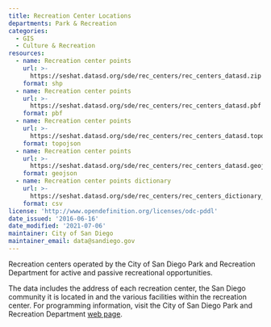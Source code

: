 ```yaml
---
title: Recreation Center Locations
departments: Park & Recreation
categories:
  - GIS
  - Culture & Recreation
resources:
  - name: Recreation center points
    url: >-
      https://seshat.datasd.org/sde/rec_centers/rec_centers_datasd.zip
    format: shp
  - name: Recreation center points
    url: >-
      https://seshat.datasd.org/sde/rec_centers/rec_centers_datasd.pbf
    format: pbf
  - name: Recreation center points
    url: >-
      https://seshat.datasd.org/sde/rec_centers/rec_centers_datasd.topojson
    format: topojson
  - name: Recreation center points
    url: >-
      https://seshat.datasd.org/sde/rec_centers/rec_centers_datasd.geojson
    format: geojson
  - name: Recreation center points dictionary
    url: >-
      https://seshat.datasd.org/sde/rec_centers/rec_centers_dictionary_datasd.csv
    format: csv
license: 'http://www.opendefinition.org/licenses/odc-pddl'
date_issued: '2016-06-16'
date_modified: '2021-07-06'
maintainer: City of San Diego
maintainer_email: data@sandiego.gov
---
```

Recreation centers operated by the City of San Diego Park and Recreation Department for active and passive recreational opportunities.
<!--more-->
The data includes the address of each recreation center, the San Diego community it is located in and the various facilities within the recreation center. For programming information, visit the City of San Diego Park and Recreation Department <a href="http://www.sandiego.gov/park-and-recreation/" target="_blank" rel="noopener">web page</a>.

